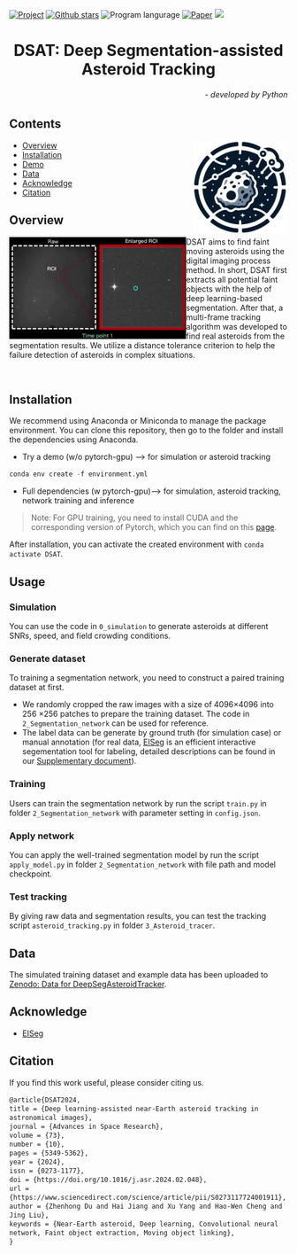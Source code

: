  [![Project](https://img.shields.io/badge/project-DSAT%20-blue.svg)](https://zhenhongdu.github.io/asteroid_tracking/)  [![Github stars](https://img.shields.io/github/stars/zhenhongdu/DeepSegAsteroidTracker?color=hex)](https://github.com/zhenhongdu/DeepSegAsteroidTracker/)  ![Program langurage](https://img.shields.io/badge/Python-3.8-FF6600) [![Paper](https://img.shields.io/badge/doi-10.1016/j.asr.2024.02.048%20-CFA71B.svg)](https://doi.org/10.1016/j.asr.2024.02.048) <img src="https://badges.toozhao.com/badges/01HJ6B2Z74GM371X2NKHSJ6MF9/green.svg" /> 



<p align="center">
<h1 align="center">DSAT: <strong>D</strong>eep <strong>S</strong>egmentation-assisted <strong>A</strong>steroid <strong>T</strong>racking</h1> </h1>
<h6 align="right">- developed by Python</h6>
</p>


## Contents

<img src="images/logo.jpg" width="170" align="right">

- [Overview](#overview)
- [Installation](#installation)
- [Demo](#demo)
- [Data](#results)
- [Acknowledge](#acknowledge)
- [Citation](#citation)


## Overview


<img src="images/tracking_result.gif" width="320" align="left">

DSAT aims to find faint moving asteroids using the digital imaging process method. In short, DSAT first extracts all potential faint objects with the help of deep learning-based segmentation. After that, a multi-frame tracking algorithm was developed to find real asteroids from the segmentation results. We utilize a distance tolerance criterion to help the failure detection of asteroids in complex situations. 

<br>


## Installation

We recommend using Anaconda or Miniconda to manage the package environment. You can clone this repository, then go to the folder and install the dependencies using Anaconda.

- Try a demo (w/o pytorch-gpu) --> for simulation or asteroid tracking

```python
conda env create -f environment.yml
```

- Full dependencies (w pytorch-gpu)--> for simulation, asteroid tracking, network training and inference

>Note: For GPU training, you need to install CUDA and the corresponding version of Pytorch, which you can find on this [page](https://pytorch.org/get-started/previous-versions/).

After installation, you can activate the created environment with `conda activate DSAT`.

## Usage
### Simulation
You can use the code in `0_simulation` to generate asteroids at different SNRs, speed, and field crowding conditions.

### Generate dataset
To training a segmentation network, you need to construct a paired training dataset at first.
* We randomly cropped the raw images with a size of 4096×4096 into 256 ×256 patches to prepare the training dataset. The code in `2_Segmentation_network` can be used for reference.
* The label data can be generate by ground truth (for simulation case) or manual annotation (for real data, [EISeg](https://github.com/PaddlePaddle/PaddleSeg/blob/release/2.6/EISeg/README_EN.md) is  an efficient interactive segementation tool for labeling, detailed descriptions can be found  in our [Supplementary document](https://ars.els-cdn.com/content/image/1-s2.0-S0273117724001911-mmc1.pdf)).


### Training
Users can train the segmentation network by run the script `train.py` in folder `2_Segmentation_network`  with parameter setting in `config.json`.

### Apply network
You can apply the well-trained segmentation model by run the script `apply_model.py` in folder `2_Segmentation_network`  with file path and model checkpoint.

### Test tracking
By giving raw data and segmentation results, you can test the tracking script `asteroid_tracking.py` in folder `3_Asteroid_tracer`.

## Data

The simulated training dataset and example data has been uploaded to [Zenodo: Data for DeepSegAsteroidTracker](https://zenodo.org/records/10440838).


## Acknowledge

* [EISeg](https://github.com/PaddlePaddle/PaddleSeg/blob/release/2.6/EISeg/README_EN.md)

## Citation
If you find this work useful, please consider citing us.

```
@article{DSAT2024,
title = {Deep learning-assisted near-Earth asteroid tracking in astronomical images},
journal = {Advances in Space Research},
volume = {73},
number = {10},
pages = {5349-5362},
year = {2024},
issn = {0273-1177},
doi = {https://doi.org/10.1016/j.asr.2024.02.048},
url ={https://www.sciencedirect.com/science/article/pii/S0273117724001911},
author = {Zhenhong Du and Hai Jiang and Xu Yang and Hao-Wen Cheng and Jing Liu},
keywords = {Near-Earth asteroid, Deep learning, Convolutional neural network, Faint object extraction, Moving object linking},
}
```
